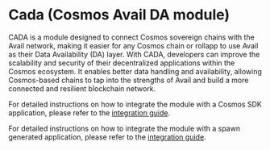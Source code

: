 # Cada (Cosmos Avail DA module)

CADA is a module designed to connect Cosmos sovereign chains with the Avail network, making it easier for any Cosmos chain or rollapp to use Avail as their Data Availability (DA) layer. With CADA, developers can improve the scalability and security of their decentralized applications within the Cosmos ecosystem. It enables better data handling and availability, allowing Cosmos-based chains to tap into the strengths of Avail and build a more connected and resilient blockchain network.

For detailed instructions on how to integrate the module with a Cosmos SDK application, please refer to the [integration guide](./docs/integration.md).

For detailed instructions on how to integrate the module with a spawn generated application, please refer to the [integration guide](./docs/spawn.md).
